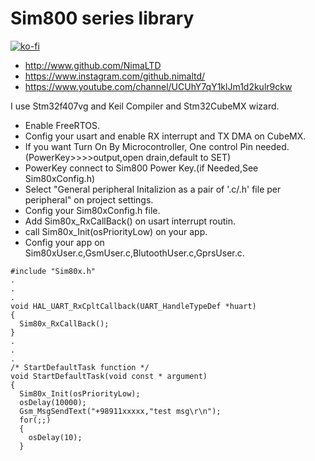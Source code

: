 # Sim800 series library
[![ko-fi](https://www.ko-fi.com/img/githubbutton_sm.svg)](https://ko-fi.com/O5O4221XY)
* http://www.github.com/NimaLTD   
* https://www.instagram.com/github.nimaltd/   
* https://www.youtube.com/channel/UCUhY7qY1klJm1d2kulr9ckw   

I use Stm32f407vg and Keil Compiler and Stm32CubeMX wizard.
* Enable FreeRTOS.  
* Config your usart and enable RX interrupt and TX DMA on CubeMX.
* If you want Turn On By Microcontroller, One control Pin needed. (PowerKey>>>>output,open drain,default to SET)  
* PowerKey connect to Sim800 Power Key.(if Needed,See Sim80xConfig.h)
* Select "General peripheral Initalizion as a pair of '.c/.h' file per peripheral" on project settings.
* Config your Sim80xConfig.h file.  
* Add Sim80x_RxCallBack() on usart interrupt routin. 
* call  Sim80x_Init(osPriorityLow) on your app.   
* Config your app on Sim80xUser.c,GsmUser.c,BlutoothUser.c,GprsUser.c.   

```
#include "Sim80x.h"
.
.
.
void HAL_UART_RxCpltCallback(UART_HandleTypeDef *huart)
{
  Sim80x_RxCallBack();
}
.
.
.
/* StartDefaultTask function */
void StartDefaultTask(void const * argument)
{
  Sim80x_Init(osPriorityLow);
  osDelay(10000);
  Gsm_MsgSendText("+98911xxxxx,"test msg\r\n");
  for(;;)
  {
    osDelay(10);
  }


```

